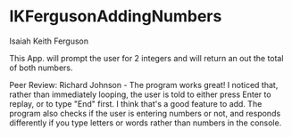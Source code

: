 # IKFergusonAddingNumbers

Isaiah Keith Ferguson

This App. will prompt the user for 2 integers and will return an out the total of both numbers.

Peer Review: Richard Johnson - The program works great! I noticed that, rather than immediately looping, 
the user is told to either press Enter to replay, or to type "End" first. I think that's a good feature to add.
The program also checks if the user is entering numbers or not, and responds differently if you type letters or
words rather than numbers in the console.